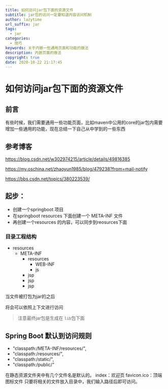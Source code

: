 ```yaml
---
title: 如何访问jar包下面的资源文件
subtitle: jar包的访问一定要知道内容访问机制
author: lazytime
url_suffix: jar
tags:
  - jar
categories:
  - 技巧
keywords: 关于内嵌一些通用页面和功能的做法
description: 内嵌页面的做法
copyright: true
date: 2020-10-22 21:17:45
---
```


# 如何访问jar包下面的资源文件
## 前言

有些时候，我们需要通用一些功能页面，比如maven中公用的core的jar包内需要增加一些通用的功能，现在总结一下自己从中学到的一些东西

<!-- more -->

## 参考博客

https://blog.csdn.net/w302974215/article/details/49816385

https://my.oschina.net/zhaoyun1985/blog/479238?from=mail-notify

https://bbs.csdn.net/topics/380223539/

## 起步：

+ 创建一个springboot 项目
+ 在springboot resources 下面创建一个 META-INF 文件
+ 再创建一个resources 的内容，可以同步到reosurces下面

### 目录工程结构

+ resources
  + META-INF
    + resources
      + WEB-INF
      + js
    + jsp
    + jsp
    + jsp

当文件被打包为jar的之后

将会可以依照上下文进行访问

> 注意最终jar包是生成在 `lib`包下面


## Spring Boot 默认到访问规则
+ "classpath:/META-INF/resources/", 
+ "classpath:/resources/",
+ "classpath:/static/", 
+ "classpath:/public/" 

在静态资源文件夹中有几个文件名是默认的。
index：欢迎页
favicon.ico：顶端图标文件
只要将相关的文件放入目录中，我们输入路径后即可访问。
